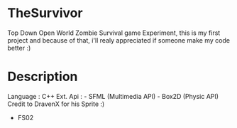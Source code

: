 
TheSurvivor
===========

Top Down Open World Zombie Survival game Experiment, 
this is my first project and because of that, i'll realy appreciated if someone make my code better :)

Description
===========
Language : C++
Ext. Api : - SFML (Multimedia API) - Box2D (Physic API)
Credit to DravenX for his Sprite :)


- FS02

